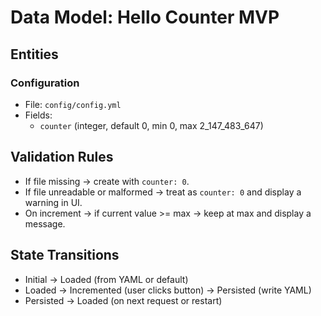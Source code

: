 # Data Model: Hello Counter MVP

## Entities

### Configuration
- File: `config/config.yml`
- Fields:
  - `counter` (integer, default 0, min 0, max 2_147_483_647)

## Validation Rules
- If file missing → create with `counter: 0`.
- If file unreadable or malformed → treat as `counter: 0` and display a warning in UI.
- On increment → if current value >= max → keep at max and display a message.

## State Transitions
- Initial → Loaded (from YAML or default)
- Loaded → Incremented (user clicks button) → Persisted (write YAML)
- Persisted → Loaded (on next request or restart)

